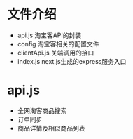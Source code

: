 # 文件介绍
+ api.js 淘宝客API的封装
+ config 淘宝客相关的配置文件 
+ clientApi.js 关端调用的接口
+ index.js next.js生成的express服务入口

# api.js
+ 全网淘客商品搜索
+ 订单同步 
+ 商品详情及相似商品列表
